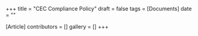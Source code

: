 +++
title = "CEC Compliance Policy"
draft = false
tags = [Documents]
date = ""

[Article]
contributors = []
gallery = []
+++